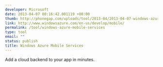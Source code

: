 ```yaml
---
developer: Microsoft
date: 2013-04-07 00:16:42.001119 +00:00
thumb: http://phonegap.com/uploads/tool/2013-04/2013-04-07-windows-azure-mobile-services.png
link: http://www.windowsazure.com/en-us/develop/mobile/
permalink: /tool/windows-azure-mobile-services
type: tool
email: ""
status: publish
title: Windows Azure Mobile Services
---
```


Add a cloud backend to your app in minutes.
